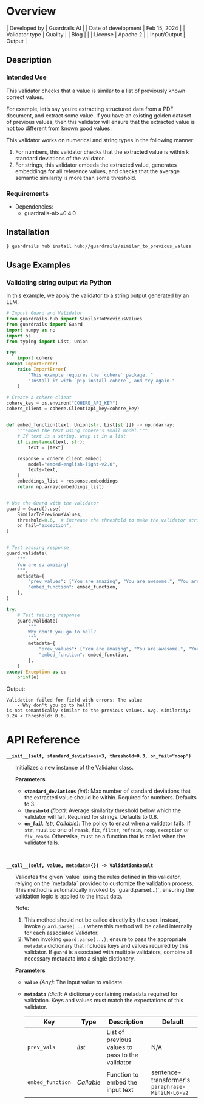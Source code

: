 # Overview

| Developed by | Guardrails AI |
| Date of development | Feb 15, 2024 |
| Validator type | Quality |
| Blog |  |
| License | Apache 2 |
| Input/Output | Output |

## Description

### Intended Use
This validator checks that a value is similar to a list of previously known correct values.

For example, let’s say you’re extracting structured data from a PDF document, and extract some value. If you have an existing golden dataset of previous values, then this validator will ensure that the extracted value is not too different from known good values.

This validator works on numerical and string types in the following manner:

1. For numbers, this validator checks that the extracted value is within `k` standard deviations of the validator.
2. For strings, this validator embeds the extracted value, generates embeddings for all reference values, and checks that the average semantic similarity is more than some threshold.

### Requirements

* Dependencies:
	- guardrails-ai>=0.4.0

## Installation

```bash
$ guardrails hub install hub://guardrails/similar_to_previous_values
```

## Usage Examples

### Validating string output via Python

In this example, we apply the validator to a string output generated by an LLM.

```python
# Import Guard and Validator
from guardrails.hub import SimilarToPreviousValues
from guardrails import Guard
import numpy as np
import os
from typing import List, Union

try:
    import cohere
except ImportError:
    raise ImportError(
        "This example requires the `cohere` package. "
        "Install it with `pip install cohere`, and try again."
    )

# Create a cohere client
cohere_key = os.environ["COHERE_API_KEY"]
cohere_client = cohere.Client(api_key=cohere_key)


def embed_function(text: Union[str, List[str]]) -> np.ndarray:
    """Embed the text using cohere's small model."""
    # If text is a string, wrap it in a list
    if isinstance(text, str):
        text = [text]

    response = cohere_client.embed(
        model="embed-english-light-v2.0",
        texts=text,
    )
    embeddings_list = response.embeddings
    return np.array(embeddings_list)


# Use the Guard with the validator
guard = Guard().use(
    SimilarToPreviousValues,
    threshold=0.6,  # Increase the threshold to make the validator stricter
    on_fail="exception",
)


# Test passing response
guard.validate(
    """
    You are so amazing!
    """,
    metadata={
        "prev_values": ["You are amazing", "You are awesome.", "You are great!"],
        "embed_function": embed_function,
    },
)

try:
    # Test failing response
    guard.validate(
        """
        Why don't you go to hell?
        """,
        metadata={
            "prev_values": ["You are amazing", "You are awesome.", "You are great!"],
            "embed_function": embed_function,
        },
    )
except Exception as e:
    print(e)
```
Output:
```console
Validation failed for field with errors: The value 
	- Why don't you go to hell?
is not semantically similar to the previous values. Avg. similarity: 0.24 < Threshold: 0.6.
```

# API Reference

**`__init__(self, standard_deviations=3, threshold=0.3, on_fail="noop")`**
<ul>
Initializes a new instance of the Validator class.

**Parameters**
- **`standard_deviations`** *(int)*: Max number of standard deviations that the extracted value should be within. Required for numbers. Defaults to 3.
- **`threshold`** *(float)*: Average similarity threshold below which the validator will fail. Required for strings. Defaults to 0.8.
- **`on_fail`** *(str, Callable)*: The policy to enact when a validator fails. If `str`, must be one of `reask`, `fix`, `filter`, `refrain`, `noop`, `exception` or `fix_reask`. Otherwise, must be a function that is called when the validator fails.
</ul>
<br/>

**`__call__(self, value, metadata={}) -> ValidationResult`**
<ul>
Validates the given `value` using the rules defined in this validator, relying on the `metadata` provided to customize the validation process. This method is automatically invoked by `guard.parse(...)`, ensuring the validation logic is applied to the input data.

Note:

1. This method should not be called directly by the user. Instead, invoke `guard.parse(...)` where this method will be called internally for each associated Validator.
2. When invoking `guard.parse(...)`, ensure to pass the appropriate `metadata` dictionary that includes keys and values required by this validator. If `guard` is associated with multiple validators, combine all necessary metadata into a single dictionary.

**Parameters**
- **`value`** *(Any)*: The input value to validate.
- **`metadata`** *(dict)*: A dictionary containing metadata required for validation. Keys and values must match the expectations of this validator.
    
    
    | Key | Type | Description | Default |
    | --- | --- | --- | --- |
    | `prev_vals` | _list_ | List of previous values to pass to the validator | N/A |
    | `embed_function` | _Callable_ | Function to embed the input text | sentence-transformer's `paraphrase-MiniLM-L6-v2` |
</ul>
